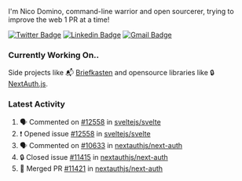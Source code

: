 
I'm Nico Domino, command-line warrior and open sourcerer, trying to improve the web 1 PR at a time!

[![Twitter Badge](https://img.shields.io/badge/-@ndom91-1ca0f1?style=flat-square&labelColor=1ca0f1&logo=twitter&logoColor=white&link=https://twitter.com/ndom91)](https://twitter.com/ndom91) [![Linkedin Badge](https://img.shields.io/badge/-ndom91-blue?style=flat-square&logo=Linkedin&logoColor=white&link=https://www.linkedin.com/in/ndom91/)](https://www.linkedin.com/in/ndom91/) [![Gmail Badge](https://img.shields.io/badge/-yo@ndo.dev-c14438?style=flat-square&logo=mail.ru&logoColor=white&link=mailto:yo@ndo.dev)](mailto:yo@ndo.dev)

### Currently Working On..

Side projects like 📬 [Briefkasten](https://briefkastenhq.com) and opensource libraries like 🔒 [NextAuth.js](https://github.com/nextauthjs/next-auth).

<!--START_SECTION_PROFILE_VIEWS:readme-info-->
<!--END_SECTION_PROFILE_VIEWS:readme-info-->

<!--START_SECTION_DAILY_COMMIT:readme-info-->
<!--END_SECTION_DAILY_COMMIT:readme-info-->

<!--START_SECTION_WEEKLY_COMMIT:readme-info-->
<!--END_SECTION_WEEKLY_COMMIT:readme-info-->

### Latest Activity

<!--START_SECTION:activity-->
1. 🗣 Commented on [#12558](https://github.com/sveltejs/svelte/issues/12558#issuecomment-2245431081) in [sveltejs/svelte](https://github.com/sveltejs/svelte)
2. ❗ Opened issue [#12558](https://github.com/sveltejs/svelte/issues/12558) in [sveltejs/svelte](https://github.com/sveltejs/svelte)
3. 🗣 Commented on [#10633](https://github.com/nextauthjs/next-auth/issues/10633#issuecomment-2243890409) in [nextauthjs/next-auth](https://github.com/nextauthjs/next-auth)
4. 🔒 Closed issue [#11415](https://github.com/nextauthjs/next-auth/issues/11415) in [nextauthjs/next-auth](https://github.com/nextauthjs/next-auth)
5. 🎉 Merged PR [#11421](https://github.com/nextauthjs/next-auth/pull/11421) in [nextauthjs/next-auth](https://github.com/nextauthjs/next-auth)
<!--END_SECTION:activity-->
